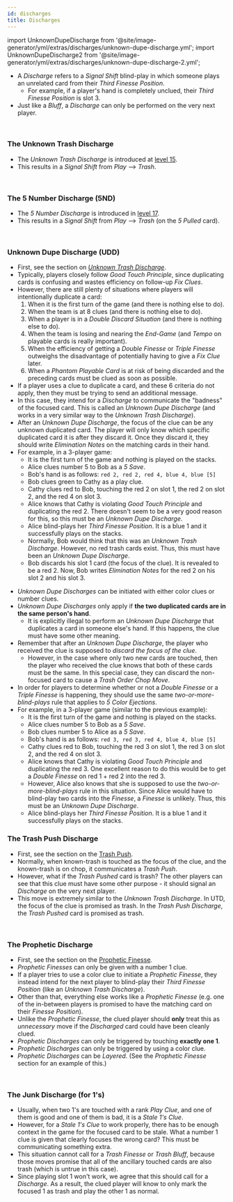 ```yaml
---
id: discharges
title: Discharges
---
```


import UnknownDupeDischarge from '@site/image-generator/yml/extras/discharges/unknown-dupe-discharge.yml';
import UnknownDupeDischarge2 from '@site/image-generator/yml/extras/discharges/unknown-dupe-discharge-2.yml';

- A *Discharge* refers to a _Signal Shift_ blind-play in which someone plays an unrelated card from their *Third Finesse Position*.
  - For example, if a player's hand is completely unclued, their *Third Finesse Position* is slot 3.
- Just like a *Bluff*, a *Discharge* can only be performed on the very next player.

<br />

### The Unknown Trash Discharge

- The _Unknown Trash Discharge_ is introduced at [level 15](../level-15.md#the-unknown-trash-discharge-1-for-1-form-utd).
- This results in a _Signal Shift_ from _Play_ --> _Trash_.

<br />

### The 5 Number Discharge (5ND)

- The _5 Number Discharge_ is introduced in [level 17](../level-17.md#5-number-discharge-5nd).
- This results in a _Signal Shift_ from _Play_ --> _Trash_ (on the _5 Pulled_ card).

<br />

### Unknown Dupe Discharge (UDD)

- First, see the section on _[Unknown Trash Discharge](../level-15.md#the-unknown-trash-discharge-1-for-1-form-utd)_.
- Typically, players closely follow _Good Touch Principle_, since duplicating cards is confusing and wastes efficiency on follow-up _Fix Clues_.
- However, there are still plenty of situations where players will intentionally duplicate a card:
  1. When it is the first turn of the game (and there is nothing else to do).
  1. When the team is at 8 clues (and there is nothing else to do).
  1. When a player is in a _Double Discard Situation_ (and there is nothing else to do).
  1. When the team is losing and nearing the _End-Game_ (and _Tempo_ on playable cards is really important).
  1. When the efficiency of getting a _Double Finesse_ or _Triple Finesse_ outweighs the disadvantage of potentially having to give a _Fix Clue_ later.
  1. When a _Phantom Playable Card_ is at risk of being discarded and the preceding cards must be clued as soon as possible.
- If a player uses a clue to duplicate a card, and these 6 criteria do not apply, then they must be trying to send an additional message.
- In this case, they intend for a _Discharge_ to communicate the "badness" of the focused card. This is called an _Unknown Dupe Discharge_ (and works in a very similar way to the _Unknown Trash Discharge_).
- After an _Unknown Dupe Discharge_, the focus of the clue can be any unknown duplicated card. The player will only know which specific duplicated card it is after they discard it. Once they discard it, they should write _Elimination Notes_ on the matching cards in their hand.
- For example, in a 3-player game:
  - It is the first turn of the game and nothing is played on the stacks.
  - Alice clues number 5 to Bob as a _5 Save_.
  - Bob's hand is as follows: `red 2, red 2, red 4, blue 4, blue [5]`
  - Bob clues green to Cathy as a play clue.
  - Cathy clues red to Bob, touching the red 2 on slot 1, the red 2 on slot 2, and the red 4 on slot 3.
  - Alice knows that Cathy is violating _Good Touch Principle_ and duplicating the red 2. There doesn't seem to be a very good reason for this, so this must be an _Unknown Dupe Discharge_.
  - Alice blind-plays her _Third Finesse Position_. It is a blue 1 and it successfully plays on the stacks.
  - Normally, Bob would think that this was an _Unknown Trash Discharge_. However, no red trash cards exist. Thus, this must have been an _Unknown Dupe Discharge_.
  - Bob discards his slot 1 card (the focus of the clue). It is revealed to be a red 2. Now, Bob writes _Elimination Notes_ for the red 2 on his slot 2 and his slot 3.

<UnknownDupeDischarge />

- _Unknown Dupe Discharges_ can be initiated with either color clues or number clues.
- _Unknown Dupe Discharges_ only apply if **the two duplicated cards are in the same person's hand**.
  - It is explicitly illegal to perform an _Unknown Dupe Discharge_ that duplicates a card in someone else's hand. If this happens, the clue must have some other meaning.
- Remember that after an _Unknown Dupe Discharge_, the player who received the clue is supposed to _discard the focus of the clue_.
  - However, in the case where only two new cards are touched, then the player who received the clue knows that both of these cards must be the same. In this special case, they can discard the non-focused card to cause a _Trash Order Chop Move_.
- In order for players to determine whether or not a _Double Finesse_ or a _Triple Finesse_ is happening, they should use the same _two-or-more-blind-plays_ rule that applies to _5 Color Ejections_.
- For example, in a 3-player game (similar to the previous example):
  - It is the first turn of the game and nothing is played on the stacks.
  - Alice clues number 5 to Bob as a _5 Save_.
  - Bob clues number 5 to Alice as a _5 Save_.
  - Bob's hand is as follows: `red 3, red 3, red 4, blue 4, blue [5]`
  - Cathy clues red to Bob, touching the red 3 on slot 1, the red 3 on slot 2, and the red 4 on slot 3.
  - Alice knows that Cathy is violating _Good Touch Principle_ and duplicating the red 3. One excellent reason to do this would be to get a _Double Finesse_ on red 1 + red 2 into the red 3.
  - However, Alice also knows that she is supposed to use the _two-or-more-blind-plays_ rule in this situation. Since Alice would have to blind-play two cards into the _Finesse_, a _Finesse_ is unlikely. Thus, this must be an _Unknown Dupe Discharge_.
  - Alice blind-plays her _Third Finesse Position_. It is a blue 1 and it successfully plays on the stacks.

<UnknownDupeDischarge2 />

### The Trash Push Discharge

- First, see the section on the [Trash Push](../level-13.md#the-trash-push).
- Normally, when known-trash is touched as the focus of the clue, and the known-trash is on chop, it communicates a _Trash Push_.
- However, what if the _Trash Pushed_ card is trash? The other players can see that this clue must have some other purpose - it should signal an _Discharge_ on the very next player.
- This move is extremely similar to the _Unknown Trash Discharge_. In UTD, the focus of the clue is promised as trash. In the _Trash Push Discharge_, the _Trash Pushed_ card is promised as trash.

<br />

### The Prophetic Discharge

- First, see the section on the [Prophetic Finesse](special-finesses.md#the-prophetic-finesse-for-1s).
- _Prophetic Finesses_ can only be given with a number 1 clue.
- If a player tries to use a color clue to initiate a _Prophetic Finesse_, they instead intend for the next player to blind-play their _Third Finesse Position_ (like an _Unknown Trash Discharge_).
- Other than that, everything else works like a _Prophetic Finesse_ (e.g. one of the in-between players is promised to have the matching card on their _Finesse Position_).
- Unlike the _Prophetic Finesse_, the clued player should **only** treat this as _unnecessary_ move if the _Discharged_ card could have been cleanly clued.
- _Prophetic Discharges_ can only be triggered by touching **exactly one 1**.
- _Prophetic Discharges_ can only be triggered by using a color clue.
- _Prophetic Discharges_ can be _Layered_. (See the _Prophetic Finesse_ section for an example of this.)

<br />

### The Junk Discharge (for 1's)

- Usually, when two 1's are touched with a rank _Play Clue_, and one of them is good and one of them is bad, it is a _Stale 1's Clue_.
- However, for a _Stale 1's Clue_ to work properly, there has to be enough context in the game for the focused card to be stale. What a number 1 clue is given that clearly focuses the wrong card? This must be communicating something extra.
- This situation cannot call for a _Trash Finesse_ or _Trash Bluff_, because those moves promise that all of the ancillary touched cards are also trash (which is untrue in this case).
- Since playing slot 1 won't work, we agree that this should call for a _Discharge_. As a result, the clued player will know to only mark the focused 1 as trash and play the other 1 as normal.
